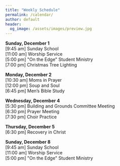 ```yaml
---
title: "Weekly Schedule"
permalink: /calendar/
author: default
header:
  og_image: /assets/images/preview.jpg
---
```


**Sunday, December 1**  
[9:45 am] Sunday School  
[11:00 am] Worship Service  
[5:00 pm] "On the Edge" Student Ministry  
[7:00 pm] Christmas Tree Lighting  

**Monday, December 2**  
[10:30 am] Moms in Prayer  
[12:00 pm] Soup and Soul  
[6:45 pm] Men’s Bible Study  

**Wednesday, December 4**  
[5:30 pm] Building and Grounds Committee Meeting  
[6:30 pm] Prayer Meeting  
[7:30 pm] Choir Practice  

**Thursday, December 5**  
[6:30 pm] Recovery in Christ  

**Sunday, December 8**  
[9:45 am] Sunday School  
[11:00 am] Worship Service  
[5:00 pm] "On the Edge" Student Ministry

<!--

# Special Events

**Movie Night**
"The Jesus Revolution"
Sunday, June 23 at 6:00 pm
_Free admission, popcorn, and drinks_

![Jesus Revolution](/assets/images/jesus_revolution.png)

-->
